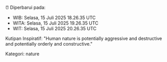 ⏰ Diperbarui pada:
- WIB: Selasa, 15 Juli 2025 18.26.35 UTC
- WITA: Selasa, 15 Juli 2025 19.26.35 UTC
- WIT: Selasa, 15 Juli 2025 20.26.35 UTC

Kutipan Inspiratif:
"Human nature is potentially aggressive and destructive and potentially orderly and constructive."


Kategori: nature

